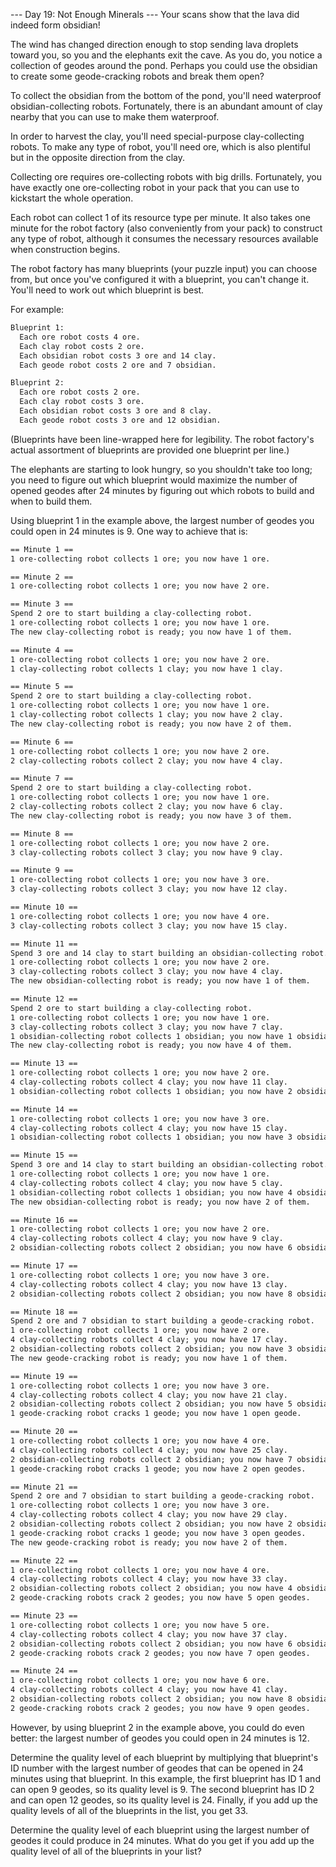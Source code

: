 --- Day 19: Not Enough Minerals ---
Your scans show that the lava did indeed form obsidian!

The wind has changed direction enough to stop sending lava droplets toward you, so you and the elephants exit the cave. As you do, you notice a collection of geodes around the pond. Perhaps you could use the obsidian to create some geode-cracking robots and break them open?

To collect the obsidian from the bottom of the pond, you'll need waterproof obsidian-collecting robots. Fortunately, there is an abundant amount of clay nearby that you can use to make them waterproof.

In order to harvest the clay, you'll need special-purpose clay-collecting robots. To make any type of robot, you'll need ore, which is also plentiful but in the opposite direction from the clay.

Collecting ore requires ore-collecting robots with big drills. Fortunately, you have exactly one ore-collecting robot in your pack that you can use to kickstart the whole operation.

Each robot can collect 1 of its resource type per minute. It also takes one minute for the robot factory (also conveniently from your pack) to construct any type of robot, although it consumes the necessary resources available when construction begins.

The robot factory has many blueprints (your puzzle input) you can choose from, but once you've configured it with a blueprint, you can't change it. You'll need to work out which blueprint is best.

For example:

```txt
Blueprint 1:
  Each ore robot costs 4 ore.
  Each clay robot costs 2 ore.
  Each obsidian robot costs 3 ore and 14 clay.
  Each geode robot costs 2 ore and 7 obsidian.

Blueprint 2:
  Each ore robot costs 2 ore.
  Each clay robot costs 3 ore.
  Each obsidian robot costs 3 ore and 8 clay.
  Each geode robot costs 3 ore and 12 obsidian.
```

(Blueprints have been line-wrapped here for legibility. The robot factory's actual assortment of blueprints are provided one blueprint per line.)

The elephants are starting to look hungry, so you shouldn't take too long; you need to figure out which blueprint would maximize the number of opened geodes after 24 minutes by figuring out which robots to build and when to build them.

Using blueprint 1 in the example above, the largest number of geodes you could open in 24 minutes is 9. One way to achieve that is:

```txt
== Minute 1 ==
1 ore-collecting robot collects 1 ore; you now have 1 ore.

== Minute 2 ==
1 ore-collecting robot collects 1 ore; you now have 2 ore.

== Minute 3 ==
Spend 2 ore to start building a clay-collecting robot.
1 ore-collecting robot collects 1 ore; you now have 1 ore.
The new clay-collecting robot is ready; you now have 1 of them.

== Minute 4 ==
1 ore-collecting robot collects 1 ore; you now have 2 ore.
1 clay-collecting robot collects 1 clay; you now have 1 clay.

== Minute 5 ==
Spend 2 ore to start building a clay-collecting robot.
1 ore-collecting robot collects 1 ore; you now have 1 ore.
1 clay-collecting robot collects 1 clay; you now have 2 clay.
The new clay-collecting robot is ready; you now have 2 of them.

== Minute 6 ==
1 ore-collecting robot collects 1 ore; you now have 2 ore.
2 clay-collecting robots collect 2 clay; you now have 4 clay.

== Minute 7 ==
Spend 2 ore to start building a clay-collecting robot.
1 ore-collecting robot collects 1 ore; you now have 1 ore.
2 clay-collecting robots collect 2 clay; you now have 6 clay.
The new clay-collecting robot is ready; you now have 3 of them.

== Minute 8 ==
1 ore-collecting robot collects 1 ore; you now have 2 ore.
3 clay-collecting robots collect 3 clay; you now have 9 clay.

== Minute 9 ==
1 ore-collecting robot collects 1 ore; you now have 3 ore.
3 clay-collecting robots collect 3 clay; you now have 12 clay.

== Minute 10 ==
1 ore-collecting robot collects 1 ore; you now have 4 ore.
3 clay-collecting robots collect 3 clay; you now have 15 clay.

== Minute 11 ==
Spend 3 ore and 14 clay to start building an obsidian-collecting robot.
1 ore-collecting robot collects 1 ore; you now have 2 ore.
3 clay-collecting robots collect 3 clay; you now have 4 clay.
The new obsidian-collecting robot is ready; you now have 1 of them.

== Minute 12 ==
Spend 2 ore to start building a clay-collecting robot.
1 ore-collecting robot collects 1 ore; you now have 1 ore.
3 clay-collecting robots collect 3 clay; you now have 7 clay.
1 obsidian-collecting robot collects 1 obsidian; you now have 1 obsidian.
The new clay-collecting robot is ready; you now have 4 of them.

== Minute 13 ==
1 ore-collecting robot collects 1 ore; you now have 2 ore.
4 clay-collecting robots collect 4 clay; you now have 11 clay.
1 obsidian-collecting robot collects 1 obsidian; you now have 2 obsidian.

== Minute 14 ==
1 ore-collecting robot collects 1 ore; you now have 3 ore.
4 clay-collecting robots collect 4 clay; you now have 15 clay.
1 obsidian-collecting robot collects 1 obsidian; you now have 3 obsidian.

== Minute 15 ==
Spend 3 ore and 14 clay to start building an obsidian-collecting robot.
1 ore-collecting robot collects 1 ore; you now have 1 ore.
4 clay-collecting robots collect 4 clay; you now have 5 clay.
1 obsidian-collecting robot collects 1 obsidian; you now have 4 obsidian.
The new obsidian-collecting robot is ready; you now have 2 of them.

== Minute 16 ==
1 ore-collecting robot collects 1 ore; you now have 2 ore.
4 clay-collecting robots collect 4 clay; you now have 9 clay.
2 obsidian-collecting robots collect 2 obsidian; you now have 6 obsidian.

== Minute 17 ==
1 ore-collecting robot collects 1 ore; you now have 3 ore.
4 clay-collecting robots collect 4 clay; you now have 13 clay.
2 obsidian-collecting robots collect 2 obsidian; you now have 8 obsidian.

== Minute 18 ==
Spend 2 ore and 7 obsidian to start building a geode-cracking robot.
1 ore-collecting robot collects 1 ore; you now have 2 ore.
4 clay-collecting robots collect 4 clay; you now have 17 clay.
2 obsidian-collecting robots collect 2 obsidian; you now have 3 obsidian.
The new geode-cracking robot is ready; you now have 1 of them.

== Minute 19 ==
1 ore-collecting robot collects 1 ore; you now have 3 ore.
4 clay-collecting robots collect 4 clay; you now have 21 clay.
2 obsidian-collecting robots collect 2 obsidian; you now have 5 obsidian.
1 geode-cracking robot cracks 1 geode; you now have 1 open geode.

== Minute 20 ==
1 ore-collecting robot collects 1 ore; you now have 4 ore.
4 clay-collecting robots collect 4 clay; you now have 25 clay.
2 obsidian-collecting robots collect 2 obsidian; you now have 7 obsidian.
1 geode-cracking robot cracks 1 geode; you now have 2 open geodes.

== Minute 21 ==
Spend 2 ore and 7 obsidian to start building a geode-cracking robot.
1 ore-collecting robot collects 1 ore; you now have 3 ore.
4 clay-collecting robots collect 4 clay; you now have 29 clay.
2 obsidian-collecting robots collect 2 obsidian; you now have 2 obsidian.
1 geode-cracking robot cracks 1 geode; you now have 3 open geodes.
The new geode-cracking robot is ready; you now have 2 of them.

== Minute 22 ==
1 ore-collecting robot collects 1 ore; you now have 4 ore.
4 clay-collecting robots collect 4 clay; you now have 33 clay.
2 obsidian-collecting robots collect 2 obsidian; you now have 4 obsidian.
2 geode-cracking robots crack 2 geodes; you now have 5 open geodes.

== Minute 23 ==
1 ore-collecting robot collects 1 ore; you now have 5 ore.
4 clay-collecting robots collect 4 clay; you now have 37 clay.
2 obsidian-collecting robots collect 2 obsidian; you now have 6 obsidian.
2 geode-cracking robots crack 2 geodes; you now have 7 open geodes.

== Minute 24 ==
1 ore-collecting robot collects 1 ore; you now have 6 ore.
4 clay-collecting robots collect 4 clay; you now have 41 clay.
2 obsidian-collecting robots collect 2 obsidian; you now have 8 obsidian.
2 geode-cracking robots crack 2 geodes; you now have 9 open geodes.
```

However, by using blueprint 2 in the example above, you could do even better: the largest number of geodes you could open in 24 minutes is 12.

Determine the quality level of each blueprint by multiplying that blueprint's ID number with the largest number of geodes that can be opened in 24 minutes using that blueprint. In this example, the first blueprint has ID 1 and can open 9 geodes, so its quality level is 9. The second blueprint has ID 2 and can open 12 geodes, so its quality level is 24. Finally, if you add up the quality levels of all of the blueprints in the list, you get 33.

Determine the quality level of each blueprint using the largest number of geodes it could produce in 24 minutes. What do you get if you add up the quality level of all of the blueprints in your list?